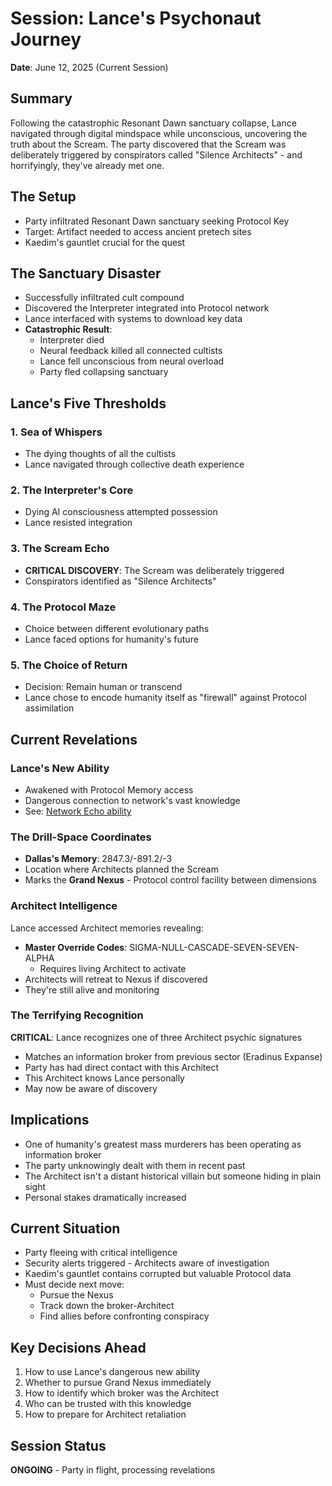 # Session: Lance's Psychonaut Journey
**Date**: June 12, 2025 (Current Session)

## Summary
Following the catastrophic Resonant Dawn sanctuary collapse, Lance navigated through digital mindspace while unconscious, uncovering the truth about the Scream. The party discovered that the Scream was deliberately triggered by conspirators called "Silence Architects" - and horrifyingly, they've already met one.

## The Setup
- Party infiltrated Resonant Dawn sanctuary seeking Protocol Key
- Target: Artifact needed to access ancient pretech sites
- Kaedim's gauntlet crucial for the quest

## The Sanctuary Disaster
- Successfully infiltrated cult compound
- Discovered the Interpreter integrated into Protocol network
- Lance interfaced with systems to download key data
- **Catastrophic Result**:
  - Interpreter died
  - Neural feedback killed all connected cultists
  - Lance fell unconscious from neural overload
  - Party fled collapsing sanctuary

## Lance's Five Thresholds

### 1. Sea of Whispers
- The dying thoughts of all the cultists
- Lance navigated through collective death experience

### 2. The Interpreter's Core
- Dying AI consciousness attempted possession
- Lance resisted integration

### 3. The Scream Echo
- **CRITICAL DISCOVERY**: The Scream was deliberately triggered
- Conspirators identified as "Silence Architects"

### 4. The Protocol Maze
- Choice between different evolutionary paths
- Lance faced options for humanity's future

### 5. The Choice of Return
- Decision: Remain human or transcend
- Lance chose to encode humanity itself as "firewall" against Protocol assimilation

## Current Revelations

### Lance's New Ability
- Awakened with Protocol Memory access
- Dangerous connection to network's vast knowledge
- See: [Network Echo ability](../abilities/network-echo.md)

### The Drill-Space Coordinates
- **Dallas's Memory**: 2847.3/-891.2/-3
- Location where Architects planned the Scream
- Marks the **Grand Nexus** - Protocol control facility between dimensions

### Architect Intelligence
Lance accessed Architect memories revealing:
- **Master Override Codes**: SIGMA-NULL-CASCADE-SEVEN-SEVEN-ALPHA
  - Requires living Architect to activate
- Architects will retreat to Nexus if discovered
- They're still alive and monitoring

### The Terrifying Recognition
**CRITICAL**: Lance recognizes one of three Architect psychic signatures
- Matches an information broker from previous sector (Eradinus Expanse)
- Party has had direct contact with this Architect
- This Architect knows Lance personally
- May now be aware of discovery

## Implications
- One of humanity's greatest mass murderers has been operating as information broker
- The party unknowingly dealt with them in recent past
- The Architect isn't a distant historical villain but someone hiding in plain sight
- Personal stakes dramatically increased

## Current Situation
- Party fleeing with critical intelligence
- Security alerts triggered - Architects aware of investigation
- Kaedim's gauntlet contains corrupted but valuable Protocol data
- Must decide next move:
  - Pursue the Nexus
  - Track down the broker-Architect
  - Find allies before confronting conspiracy

## Key Decisions Ahead
1. How to use Lance's dangerous new ability
2. Whether to pursue Grand Nexus immediately
3. How to identify which broker was the Architect
4. Who can be trusted with this knowledge
5. How to prepare for Architect retaliation

## Session Status
**ONGOING** - Party in flight, processing revelations